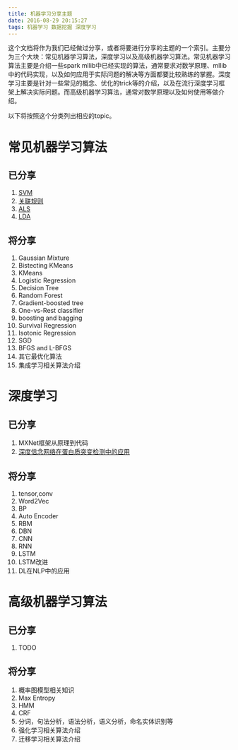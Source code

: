 ```yaml
---
title: 机器学习分享主题
date: 2016-08-29 20:15:27
tags: 机器学习 数据挖掘 深度学习
---
```


这个文档将作为我们已经做过分享，或者将要进行分享的主题的一个索引。主要分为三个大块：常见机器学习算法，深度学习以及高级机器学习算法。常见机器学习算法主要是介绍一些spark mllib中已经实现的算法，通常要求对数学原理、mllib中的代码实现，以及如何应用于实际问题的解决等方面都要比较熟练的掌握。深度学习主要是针对一些常见的概念、优化的trick等的介绍，以及在流行深度学习框架上解决实际问题。而高级机器学习算法，通常对数学原理以及如何使用等做介绍。

以下将按照这个分类列出相应的topic。

# 常见机器学习算法
## 已分享
1. [SVM](https://transwarpio.github.io/teaching_ml/2016/08/30/svm/)
2. [关联规则](https://transwarpio.github.io/teaching_ml/2016/09/02/associations/%E5%85%B3%E8%81%94%E8%A7%84%E5%88%99%E6%8C%96%E6%8E%98%E5%9F%BA%E7%A1%80%E7%AF%87/)
3. [ALS](https://github.com/endymecy/spark-ml-source-analysis/blob/master/%E6%8E%A8%E8%8D%90/ALS.md)
4. [LDA](https://github.com/endymecy/spark-ml-source-analysis/blob/master/%E8%81%9A%E7%B1%BB/LDA/lda.md)

## 将分享
1. Gaussian Mixture
2. Bistecting KMeans
3. KMeans
4. Logistic Regression
5. Decision Tree
6. Random Forest
7. Gradient-boosted tree
8. One-vs-Rest classifier
9. boosting and bagging
10. Survival Regression
11. Isotonic Regression
12. SGD
13. BFGS and L-BFGS
14. 其它最优化算法
15. 集成学习相关算法介绍

# 深度学习
## 已分享
1. MXNet框架从原理到代码
2. [深度信念网络在蛋白质突变检测中的应用](https://github.com/xzry6/notes/blob/master/transwarp/dbn.md)

## 将分享
1. tensor,conv
1. Word2Vec
2. BP
3. Auto Encoder
4. RBM
5. DBN
6. CNN
7. RNN
8. LSTM
9. LSTM改进
10. DL在NLP中的应用

# 高级机器学习算法
## 已分享
1. TODO

## 将分享
1. 概率图模型相关知识
2. Max Entropy
3. HMM
4. CRF
5. 分词，句法分析，语法分析，语义分析，命名实体识别等
6. 强化学习相关算法介绍
7. 迁移学习相关算法介绍

